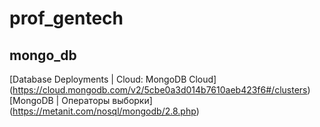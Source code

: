# prof_gentech
## mongo_db
[Database Deployments | Cloud: MongoDB Cloud] (https://cloud.mongodb.com/v2/5cbe0a3d014b7610aeb423f6#/clusters)
[MongoDB | Операторы выборки] (https://metanit.com/nosql/mongodb/2.8.php)
